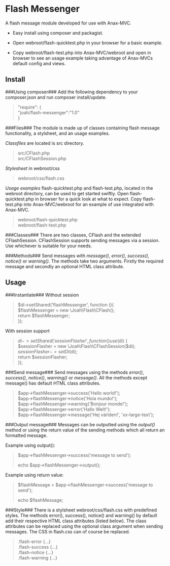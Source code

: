 Flash Messenger
==============

A flash message module developed for use with Anax-MVC.

* Easy install using composer and packagist. 

* Open webroot/flash-quicktest.php in your browser for a basic example.

* Copy webroot/flash-test.php into Anax-MVC/webroot and open in browser to see 
an usage example taking advantage of Anax-MVCs default config and views.

Install
-------
###Using composer###
Add the following dependency to your composer.json and run composer install/update.
>
>    "require": {  
>       "joah/flash-messenger":"1.0"  
>    }  
>

###Files###
The module is made up of classes containing flash message functionality, a stylsheet,
and an usage examples. 

*Classfiles* are located is src directory.
>src/CFlash.php  
>src/CFlashSession.php  

*Stylesheet* in webroot/css
>webroot/css/flash.css

*Usage examples* flash-quicktest.php and flash-test.php, located in the webroot 
directory, can be used to get started swiftly. Open flash-quicktest.php in browser 
for a quick look at what to expect. Copy flash-test.php into Anax-MVC/webroot for 
an example of use integrated with Anax-MVC.
>webroot/flash-quicktest.php  
>webroot/flash-test.php  

###Classes###
There are two classes, CFlash and the extended CFlashSession. CFlashSession supports 
sending messages via a session. Use whichever is suitable for your needs.

###Methods###
Send messages with *message()*, *error()*, *success()*, *notice()* or *warning()*. 
The methods take two arguments. Firstly the required message and secondly an optional 
HTML class attribute. 


Usage
-----

###Instantiate###
Without session
>$di->setShared('flashMessenger', function (){  
>    $flashMessenger = new \Joah\Flash\CFlash();  
>    return $flashMessenger;  
>});  
>

With session support
> 
> $di->setShared('sessionFlasher', function () use ($di) {  
>     $sessionFlasher = new \Joah\Flash\CFlashSession($di);  
>     $sessionFlasher->setDI($di);  
>     return $sessionFlasher;  
> });  

###Send message###
Send messages using the methods *error()*, *success()*, *notice()*, *warning()* 
or *message()*. All the methods except message() has default HTML class attributes.  

> $app->flashMessenger->success('Hello world!');  
> $app->flashMessenger->notice('Hola mundo!');  
> $app->flashMessenger->warning('Bonjour monde!');  
> $app->flashMessenger->error('Hallo Welt!');  
> $app->flashMessenger->message('Hej världen!', 'xx-large-text');  

###Output message###
Messages can be outputted using the *output()* method or using the return value 
of the sending methods which all return an formatted message. 

Example using output():
> 
> $app->flashMessenger->success('message to send');
> 
> echo $app->flashMessenger->output();
> 

Example using return value:
> 
> $flashMessage = $app->flashMessenger->success('message to send');
> 
> echo $flashMessage;
> 

###Style###
There is a stylsheet webroot/css/flash.css with predefined styles. The methods 
error(), success(), notice() and warning() by default add their respective HTML class attributes (listed below). 
The class attributes can be replaced using the optional class argument when sending messages. The CSS 
in flash.css can of course be replaced.

> .flash-error {...}  
> .flash-success {...}  
> .flash-notice {...}  
> .flash-warning {...}  

